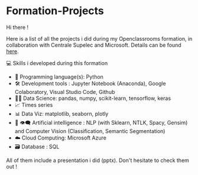 # Formation-Projects
 
Hi there ! 

Here is a list of all the projects i did during my Openclassrooms formation, in collaboration with Centrale Supelec and Microsoft. Details can be found [here](https://openclassrooms.com/fr/paths/188-ingenieur-ia).

:computer: Skills i developed during this formation  

- :snake: Programming language(s): Python
- :hammer_and_wrench: Development tools : Jupyter Notebook (Anaconda), Google Colaboratory, Visual Studio Code, Github
- :man_scientist:	Data Science: pandas, numpy, scikit-learn, tensorflow, keras
- :chart_with_upwards_trend:	Times series 
- :bar_chart: Data Viz: matplotlib, seaborn, plotly
- :speech_balloon: :eye_speech_bubble: Artificial intelligence : NLP (with Sklearn, NTLK, Spacy, Gensim) and Computer Vision (Classification, Semantic Segmentation)
- :cloud: Cloud Computing: Microsoft Azure
- :card_file_box: Database : SQL


All of them include a presentation i did (pptx). Don't hesitate to check them out !
